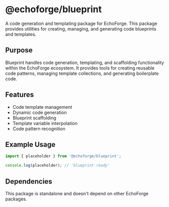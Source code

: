 # @echoforge/blueprint

A code generation and templating package for EchoForge. This package provides utilities for creating, managing, and generating code blueprints and templates.

## Purpose

Blueprint handles code generation, templating, and scaffolding functionality within the EchoForge ecosystem. It provides tools for creating reusable code patterns, managing template collections, and generating boilerplate code.

## Features

- Code template management
- Dynamic code generation
- Blueprint scaffolding
- Template variable interpolation
- Code pattern recognition

## Example Usage

```typescript
import { placeholder } from '@echoforge/blueprint';

console.log(placeholder); // 'blueprint ready'
```

## Dependencies

This package is standalone and doesn't depend on other EchoForge packages.
